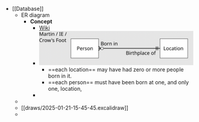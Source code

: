 - [[Database]]
	- ER diagram
		- **Concept**
			- [Wiki](https://en.wikipedia.org/wiki/Entity%E2%80%93relationship_model)
			- ![image.png](../assets/image_1737432988803_0.png)
				- ==each location== may have had zero or more people born in it.
				- ==each person== must have been born at one, and only one, location,
			-
	-
	- [[draws/2025-01-21-15-45-45.excalidraw]]
	-